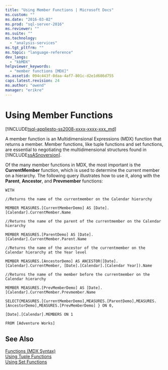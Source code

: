 ```yaml
---
title: "Using Member Functions | Microsoft Docs"
ms.custom: ""
ms.date: "2016-03-02"
ms.prod: "sql-server-2016"
ms.reviewer: ""
ms.suite: ""
ms.technology: 
  - "analysis-services"
ms.tgt_pltfrm: ""
ms.topic: "language-reference"
dev_langs: 
  - "kbMDX"
helpviewer_keywords: 
  - "member functions [MDX]"
ms.assetid: 094c443f-0daa-4af7-801c-d2e1d686d755
caps.latest.revision: 24
ms.author: "owend"
manager: "erikre"
---
```

# Using Member Functions
[!INCLUDE[tsql-appliesto-ss2008-xxxx-xxxx-xxx_md](../database-engine/configure/windows/includes/tsql-appliesto-ss2008-xxxx-xxxx-xxx-md.md)]

  A member function is an Multidimensional Expressions (MDX) function that returns a member. Member functions, like tuple functions and set functions, are essential to negotiating the multidimensional structures found in [!INCLUDE[ssASnoversion](../analysis-services/includes/ssasnoversion-md.md)].  
  
 Of the many member functions in MDX, the most important is the **CurrentMember** function, which is used to determine the current member on a hierarchy. The following query illustrates how to use it, along with the **Parent**, **Ancestor**, and **Prevmember** functions:  
  
 `WITH`  
  
 `//Returns the name of the currentmember on the Calendar hierarchy`  
  
 `MEMBER MEASURES.[CurrentMemberDemo] AS [Date].[Calendar].CurrentMember.Name`  
  
 `//Returns the name of the parent of the currentmember on the Calendar hierarchy`  
  
 `MEMBER MEASURES.[ParentDemo] AS [Date].[Calendar].CurrentMember.Parent.Name`  
  
 `//Returns the name of the ancestor of the currentmember on the Calendar hierarchy at the Year level`  
  
 `MEMBER MEASURES.[AncestorDemo] AS ANCESTOR([Date].[Calendar].CurrentMember, [Date].[Calendar].[Calendar Year]).Name`  
  
 `//Returns the name of the member before the currentmember on the Calendar hierarchy`  
  
 `MEMBER MEASURES.[PrevMemberDemo] AS [Date].[Calendar].CurrentMember.Prevmember.Name`  
  
 `SELECT{MEASURES.[CurrentMemberDemo],MEASURES.[ParentDemo],MEASURES.[AncestorDemo],MEASURES.[PrevMemberDemo] } ON 0,`  
  
 `[Date].[Calendar].MEMBERS ON 1`  
  
 `FROM [Adventure Works]`  
  
## See Also  
 [Functions &#40;MDX Syntax&#41;](../mdx/functions-mdx-syntax.md)   
 [Using Tuple Functions](../mdx/using-tuple-functions.md)   
 [Using Set Functions](../mdx/using-set-functions.md)  
  
  
